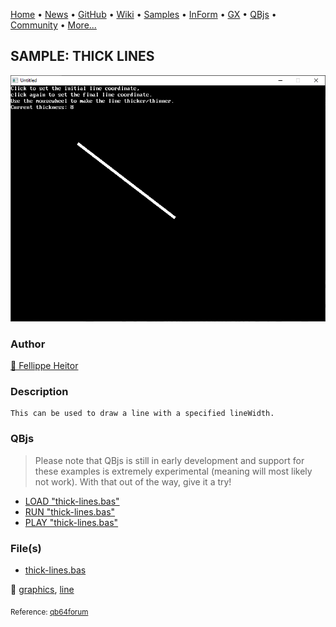 [Home](https://qb64.com) • [News](../../news.md) • [GitHub](https://github.com/QB64Official/qb64) • [Wiki](wiki.md) • [Samples](../../samples.md) • [InForm](../../inform.md) • [GX](../../gx.md) • [QBjs](../../qbjs.md) • [Community](../../community.md) • [More...](../../more.md)

## SAMPLE: THICK LINES

![screenshot.png](img/screenshot.png)

### Author

[🐝 Fellippe Heitor](../fellippe-heitor.md) 

### Description

```text
This can be used to draw a line with a specified lineWidth.
```

### QBjs

> Please note that QBjs is still in early development and support for these examples is extremely experimental (meaning will most likely not work). With that out of the way, give it a try!

* [LOAD "thick-lines.bas"](https://qbjs.org/index.html?src=https://qb64.com/samples/thick-lines/src/thick-lines.bas)
* [RUN "thick-lines.bas"](https://qbjs.org/index.html?mode=auto&src=https://qb64.com/samples/thick-lines/src/thick-lines.bas)
* [PLAY "thick-lines.bas"](https://qbjs.org/index.html?mode=play&src=https://qb64.com/samples/thick-lines/src/thick-lines.bas)

### File(s)

* [thick-lines.bas](src/thick-lines.bas)

🔗 [graphics](../graphics.md), [line](../line.md)


<sub>Reference: [qb64forum](https://qb64forum.alephc.xyz/index.php?topic=116.0) </sub>
